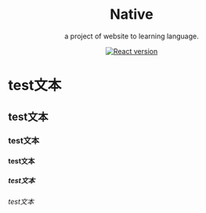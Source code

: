 <h1 align="center">Native</h1>

<div align="center">

a project of website to learning language.

[![React version](https://img.shields.io/badge/react-17.0.2-blue.svg)](https://reactjs.org/)

[comment]: <> ([![NPM version]&#40;https://img.shields.io/npm/v/node&#41;]&#40;https://github.com/SUPMColdRain/jsp-springboot-jpa-mysql/blob/master/LICENSE&#41;)

</div>

# test文本
## test文本
### test文本
#### test文本
##### test文本
###### test文本

